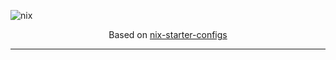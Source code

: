 ![nix](https://socialify.git.ci/reo101/rix101/image?description=1&font=Source%20Code%20Pro&forks=1&issues=1&logo=https%3A%2F%2Fpablo.tools%2Fnixoscolorful.svg&owner=1&pattern=Circuit%20Board&pulls=1&stargazers=1&theme=Dark)

<!-- <div align="center">
    <p>
        <a href="https://github.com/NixOS">
            <img src="https://img.shields.io/badge/NixOS?style=flat-square&logo=nix" alt="NixOS"/>
        </a>
        <a href="https://github.com/t184256/nix-on-droid">
            <img src="https://img.shields.io/badge/nix%2Don%2Ddroid?style=flat-square&logo=nix" alt="nix-on-droid"/>
        </a>
        <a href="https://github.com/LnL7/nix-darwin">
            <img src="https://img.shields.io/badge/nix%2Ddarwin?style=flat-square&logo=nix" alt="nix-darwin"/>
        </a>
    </p>
    <p>
        <a href="https://nixos.org/">
            <img src="https://img.shields.io/badge/Made%20with%20Nix-lightblue.svg?style=for-the-badge&logo=nix" alt="Nix"/>
        </a>
        <a href="https://github.com/reo101/rix101/blob/main/LICENSE">
            <img src="https://img.shields.io/github/license/reo101/rix101?style=flat-square&logo=MIT&label=License" alt="License"/>
        </a>
        <a href="https://github.com/reo101/rix101/pulse">
            <img alt="Last Commit" src="https://img.shields.io/github/last-commit/reo101/rix101"/>
        </a>
    </p>
</div> -->

<!-- ```
      ___         ___             ___      
     /  /\       /  /\           /__/|     
    /  /::\     /  /:/          |  |:|     
   /  /:/\:\   /__/::\          |  |:|     
  /  /:/~/:/   \__\/\:\       __|__|:|     
 /__/:/ /:/___    \  \:\     /__/::::\____ 
 \  \:\/:::::/     \  \:\__     ~\~~\::::/ 
  \  \::/~~~~       \  \:\/\     |~~|:|~~  
   \  \:\            \__\::/     |  |:|    
    \  \:\           /__/:/      |  |:|    
     \__\/           \__\/       |__|/     
``` -->

<div align="center">
    Based on <a href="https://github.com/Misterio77/nix-starter-configs">nix-starter-configs</a>
</div>

---
